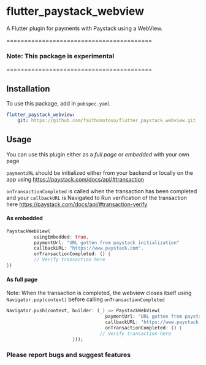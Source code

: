 # flutter_paystack_webview
A Flutter plugin for payments with Paystack using a WebView.

=========================================
### Note: This package is experimental
=========================================

## Installation
To use this package, add in `pubspec.yaml`
```yaml
flutter_paystack_webview:
    git: https://github.com/faithomotoso/flutter_paystack_webview.git
```

## Usage

You can use this plugin either as a *full page* or *embedded* with your own page

`paymentURL` should be initialized either from your backend or locally on the app using
https://paystack.com/docs/api/#transaction

`onTransactionCompleted` is called when the transaction has been completed and your `callbackURL` is Navigated to
Run verification of the transaction here https://paystack.com/docs/api/#transaction-verify

#### As embedded
```dart
PaystackWebView(
          usingEmbedded: true,
          paymentUrl: "URL gotten from paystack initialization"
          callbackURL: "https://www.paystack.com",
          onTransactionCompleted: () {
          // Verify transaction here
})
```

#### As full page
Note: When the transaction is completed, the webview closes itself using `Navigator.pop(context)` before calling `onTransactionCompleted`
```dart
Navigator.push(context, builder: (_) => PaystackWebView(
                                    paymentUrl: "URL gotten from paystack initialization"
                                    callbackURL: "https://www.paystack.com",
                                    onTransactionCompleted: () {
                                  // Verify transaction here
                        }));
```


### Please report bugs and suggest features

